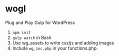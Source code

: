 # wogl
Plug and Play Gulp for WordPress

1. ```npm init```
2. ```gulp watch``` in Bash
3. Use wg_assets to write css/js and adding images
4. Include ```wg_inc.php``` in your functions.php.
